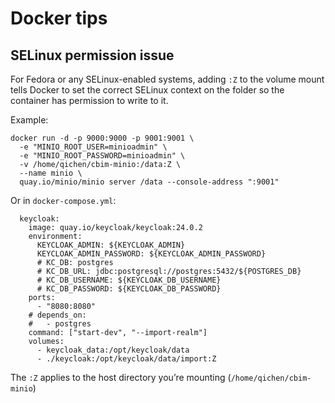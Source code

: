 # Docker tips

## SELinux permission issue

For Fedora or any SELinux-enabled systems, adding `:Z` to the volume mount tells Docker to set the correct SELinux context on the folder so the container has permission to write to it.

Example:

```shell
docker run -d -p 9000:9000 -p 9001:9001 \
  -e "MINIO_ROOT_USER=minioadmin" \
  -e "MINIO_ROOT_PASSWORD=minioadmin" \
  -v /home/qichen/cbim-minio:/data:Z \
  --name minio \
  quay.io/minio/minio server /data --console-address ":9001"
```

Or in `docker-compose.yml`:

```shell
  keycloak:
    image: quay.io/keycloak/keycloak:24.0.2
    environment:
      KEYCLOAK_ADMIN: ${KEYCLOAK_ADMIN}
      KEYCLOAK_ADMIN_PASSWORD: ${KEYCLOAK_ADMIN_PASSWORD}
      # KC_DB: postgres
      # KC_DB_URL: jdbc:postgresql://postgres:5432/${POSTGRES_DB}
      # KC_DB_USERNAME: ${KEYCLOAK_DB_USERNAME}
      # KC_DB_PASSWORD: ${KEYCLOAK_DB_PASSWORD}
    ports:
      - "8080:8080"
    # depends_on:
    #   - postgres
    command: ["start-dev", "--import-realm"]
    volumes:
      - keycloak_data:/opt/keycloak/data
      - ./keycloak:/opt/keycloak/data/import:Z
```

The `:Z` applies to the host directory you’re mounting (`/home/qichen/cbim-minio`)
